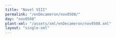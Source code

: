 ```yaml
---
title: "Novel VIII"
permalink: "/enDecameron/nov0508/"
day: "nov0508"
plant-xml: "/assets/xml/enDecameron/nov0508.xml"
layout: "single-xml"
---
```

